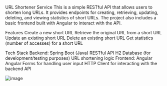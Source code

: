 URL Shortener Service
This is a simple RESTful API that allows users to shorten long URLs. It provides endpoints for creating, retrieving, updating, deleting, and viewing statistics of short URLs. The project also includes a basic frontend built with Angular to interact with the API.

Features
Create a new short URL
Retrieve the original URL from a short URL
Update an existing short URL
Delete an existing short URL
Get statistics (number of accesses) for a short URL

Tech Stack
Backend: Spring Boot (Java)
RESTful API
H2 Database (for development/testing purposes)
URL shortening logic
Frontend: Angular
Angular Forms for handling user input
HTTP Client for interacting with the backend API



![image](https://github.com/user-attachments/assets/19f12aff-439d-48c8-acff-ea9f6c0fe39f)
